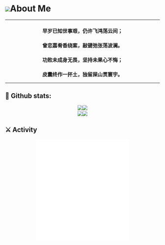 # <img src="https://media.giphy.com/media/hvRJCLFzcasrR4ia7z/giphy.gif" width="40px">About Me 

---

<div align="center">
    <h3>早岁已知世事艰，仍许飞鸿荡云间；</h3>
    <h3>曾恋嘉肴香绕案，敲键弛张荡波澜。</h3>
    <h3>功败未成身无畏，坚持未果心不悔；</h3>
    <h3>皮囊终作一抔土，独留屎山贯寰宇。</h3>
</div>

---

## 📜 Github stats:

<div align="center">
    <img src="https://raw.githubusercontent.com/Goodnameisfordoggy/Goodnameisfordoggy/main/generated/overview.svg#gh-dark-mode-only" width="50%" ><img src="https://raw.githubusercontent.com/Goodnameisfordoggy/Goodnameisfordoggy/main/generated/languages.svg#gh-dark-mode-only" width="50%" >
</div>

<div align="center">
    <img src="https://raw.githubusercontent.com/Goodnameisfordoggy/Goodnameisfordoggy/main/generated/overview.svg#gh-light-mode-only" width="50%" ><img src="https://raw.githubusercontent.com/Goodnameisfordoggy/Goodnameisfordoggy/main/generated/languages.svg#gh-light-mode-only" width="50%" >
</div>

## ⚔️ Activity
<div align="center">
    <img src="https://raw.githubusercontent.com/Goodnameisfordoggy/Goodnameisfordoggy/main/generated/metrics.general.calendar.svg" width="60%" >
</div>










